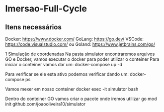 # Imersao-Full-Cycle


## Itens necessários 

Docker: https://www.docker.com/
GoLang: https://go.dev/
VSCode: https://code.visualstudio.com/ ou Goland: https://www.jetbrains.com/go/

1   Simulação de coordenadas
   Na pasta simulator encontraremos arquivos GO e Docker, vamos executar o docker para poder utilizar o conteiner
   Para iniciar o conteiner vamos dar um:
   docker-compose up -d 
   
   Para verificar se ele esta ativo podemos verificar dando um:
   docker-compose ps
   
   Vamos mexer em nosso conteiner
   docker exec -it simulator bash
   
   Dentro do conteiner GO vamos criar o pacote onde iremos utilizar
   go mod init github.com/joaooliveira10/simulator
